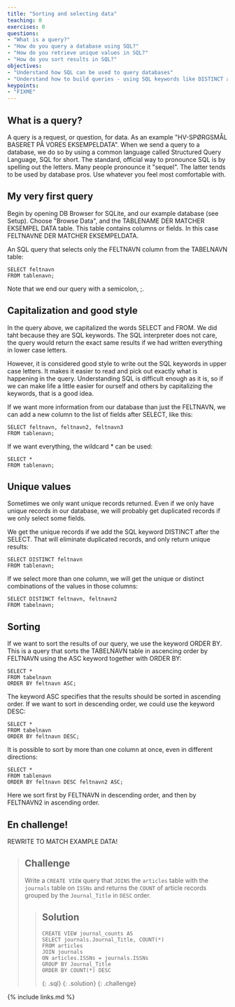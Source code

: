 ```yaml
---
title: "Sorting and selecting data"
teaching: 0
exercises: 0
questions:
- "What is a query?"
- "How do you query a database using SQL?"
- "How do you retrieve unique values in SQL?"
- "How do you sort results in SQL?"
objectives:
- "Understand how SQL can be used to query databases"
- "Understand how to build queries - using SQL keywords like DISTINCT and ORDER BY"
keypoints:
- "FIXME"
---
```


## What is a query?

A query is a request, or question, for data. As an example "HV-SPØRGSMÅL BASERET
PÅ VORES EKSEMPELDATA". When we send a query to a database, we do so by using a 
common language called Structured Query Language, SQL for short. The standard, 
official way to pronounce SQL is by spelling out the letters. Many people
pronounce it "sequel". The latter tends to be used by database pros. Use whatever
you feel most comfortable with.

## My very first query

Begin by opening DB Browser for SQLite, and our example database (see Setup).
Choose "Browse Data", and the TABLENAME DER MATCHER EKSEMPEL DATA table. This
table contains columns or fields. In this case FELTNAVNE DER MATCHER EKSEMPELDATA.

An SQL query that selects only the FELTNAVN column from the TABELNAVN table:

    SELECT feltnavn
    FROM tablenavn;

Note that we end our query with a semicolon, ;.

## Capitalization and good style

In the query above, we capitalized the words SELECT and FROM. We did taht 
because they are SQL keywords. The SQL interpreter does not care, the query
would return the exact same results if we had written everything in lower case
letters.

However, it is considered good style to write out the SQL keywords in upper case
letters. It makes it easier to read and pick out exactly what is happening in
the query. Understanding SQL is difficult enough as it is, so if we can make life
a little easier for ourself and others by capitalizing the keywords, that is a
good idea.

If we want more information from our database than just the FELTNAVN, we
can add a new column to the list of fields after SELECT, like this:

    SELECT feltnavn, feltnavn2, feltnavn3
    FROM tablenavn;

If we want everything, the wildcard * can be used:

    SELECT *
    FROM tablenavn;

## Unique values

Sometimes we only want unique records returned. Even if we only have unique
records in our database, we will probably get duplicated records if we only 
select some fields.

We get the unique records if we add the SQL keyword DISTINCT after the 
SELECT. That will eliminate duplicated records, and only return unique results:

    SELECT DISTINCT feltnavn
    FROM tablenavn;
    
If we select more than one column, we will get the unique or distinct combinations
of the values in those columns:

    SELECT DISTINCT feltnavn, feltnavn2
    FROM tabelnavn;

## Sorting

If we want to sort the results of our query, we use the keyword ORDER BY.
This is a query that sorts the TABELNAVN table in ascencing order by FELTNAVN 
using the ASC keyword together with ORDER BY:

    SELECT *
    FROM tabelnavn 
    ORDER BY feltnavn ASC;
    
The keyword ASC specifies that the results should be sorted in ascending order. 
If we want to sort in descending order, we could use the keyword DESC:

    SELECT *
    FROM tabelnavn
    ORDER BY feltnavn DESC;
    
It is possible to sort by more than one column at once, even in different directions:

    SELECT *
    FROM tablenavn
    ORDER BY feltnavn DESC feltnavn2 ASC;

Here we sort first by FELTNAVN in descending order, and then by FELTNAVN2 in
ascending order.


## En challenge!

REWRITE TO MATCH EXAMPLE DATA!
> ## Challenge
>
> Write a `CREATE VIEW` query that `JOINS` the `articles` table with the 
> `journals` table on `ISSNs` and returns the `COUNT` of article records 
> grouped by the `Journal_Title` in `DESC` order. 
>
> > ## Solution
> > ~~~
> > CREATE VIEW journal_counts AS
> > SELECT journals.Journal_Title, COUNT(*)
> > FROM articles
> > JOIN journals
> > ON articles.ISSNs = journals.ISSNs
> > GROUP BY Journal_Title
> > ORDER BY COUNT(*) DESC
> > ~~~
> > {: .sql}
> {: .solution}
{: .challenge}


{% include links.md %}
